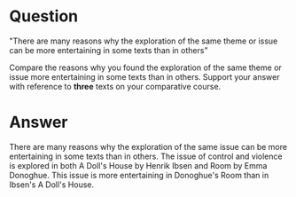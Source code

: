 # Question

"There are many reasons why the exploration of the same theme or issue can be more entertaining in some texts than in others"

Compare the reasons why you found the exploration of the same theme or issue more entertaining in some texts than in others. Support your answer with reference to **three** texts on your comparative course.

# Answer

There are many reasons why the exploration of the same issue can be more entertaining in some texts than in others. The issue of control and violence is explored in both A Doll's House by Henrik Ibsen and Room by Emma Donoghue. This issue is more entertaining in Donoghue's Room than in Ibsen's A Doll's House.
